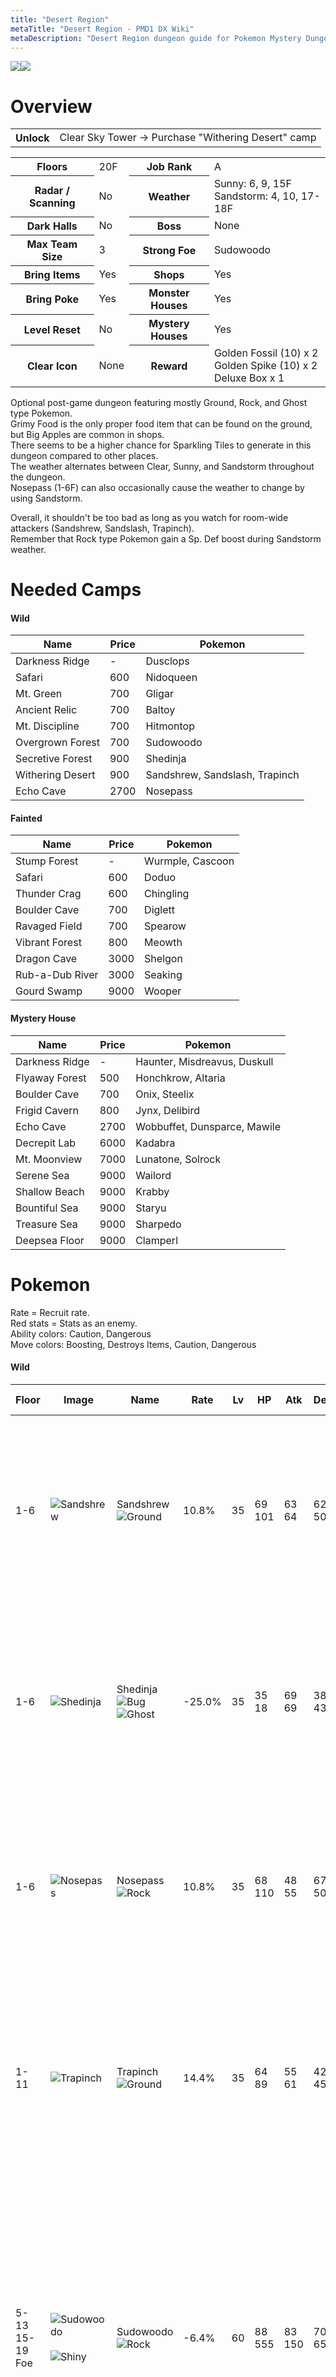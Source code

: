```yaml
---
title: "Desert Region"
metaTitle: "Desert Region - PMD1 DX Wiki"
metaDescription: "Desert Region dungeon guide for Pokemon Mystery Dungeon: Rescue Team DX."
---
```


<div class="pageTopImage dungeonPageTopImage2">
  <img src="../images/areas/desert_region.jpg"/><img src="../images/areas/desert_region_2.jpg"/>
</div>

# Overview

<table class="dungeonOverview">
  <tr>
    <th>Unlock</th>
    <td class="highlightYellow">Clear Sky Tower → Purchase "Withering Desert" camp</td>
  </tr>
</table>

<table class="dungeonTable">
  <tr>
    <th>Floors</th>
    <td>20F</td>
    <th>Job Rank</th>
    <td>A</td>
  </tr>
  <tr>
    <th>Radar / Scanning</th>
    <td>No</td>
    <th>Weather</th>
    <td>Sunny: 6, 9, 15F<br/>Sandstorm: 4, 10, 17-18F</td>
  </tr>
  <tr>
    <th>Dark Halls</th>
    <td>No</td>
    <th>Boss</th>
    <td>None</td>
  </tr>
  <tr>
    <th>Max Team Size</th>
    <td>3</td>
    <th>Strong Foe</th>
    <td>Sudowoodo</td>
  </tr>
  <tr>
    <th>Bring Items</th>
    <td>Yes</td>
    <th>Shops</th>
    <td>Yes</td>
  </tr>
  <tr>
    <th>Bring Poke</th>
    <td>Yes</td>
    <th>Monster Houses</th>
    <td>Yes</td>
  </tr>
  <tr>
    <th>Level Reset</th>
    <td>No</td>
    <th>Mystery Houses</th>
    <td>Yes</td>
  </tr>
  <tr>
    <th>Clear Icon</th>
    <td>None</td>
    <th>Reward</th>
    <td>Golden Fossil (10) x 2<br/>Golden Spike (10) x 2<br/>Deluxe Box x 1</td>
  </tr>
</table>

Optional post-game dungeon featuring mostly Ground, Rock, and Ghost type Pokemon.<br/>Grimy Food is the only proper food item that can be found on the ground, but Big Apples are common in shops.<br/>There seems to be a higher chance for Sparkling Tiles to generate in this dungeon compared to other places.<br/>The weather alternates between Clear, Sunny, and Sandstorm throughout the dungeon.<br/>Nosepass (1-6F) can also occasionally cause the weather to change by using Sandstorm.

Overall, it shouldn't be too bad as long as you watch for room-wide attackers (Sandshrew, Sandslash, Trapinch).<br/>Remember that Rock type Pokemon gain a Sp. Def boost during Sandstorm weather.

# Needed Camps

#### Wild

|Name|Price|Pokemon|
|-|-|-|
|Darkness Ridge|-|Dusclops|
|Safari|600|Nidoqueen|
|Mt. Green|700|Gligar|
|Ancient Relic|700|Baltoy|
|Mt. Discipline|700|Hitmontop|
|Overgrown Forest|700|Sudowoodo|
|Secretive Forest|900|Shedinja|
|Withering Desert|900|Sandshrew, Sandslash, Trapinch|
|Echo Cave|2700|Nosepass|

#### Fainted

|Name|Price|Pokemon|
|-|-|-|
|Stump Forest|-|Wurmple, Cascoon|
|Safari|600|Doduo|
|Thunder Crag|600|Chingling|
|Boulder Cave|700|Diglett|
|Ravaged Field|700|Spearow|
|Vibrant Forest|800|Meowth|
|Dragon Cave|3000|Shelgon|
|Rub-a-Dub River|3000|Seaking|
|Gourd Swamp|9000|Wooper|

#### Mystery House

|Name|Price|Pokemon|
|-|-|-|
|Darkness Ridge|-|Haunter, Misdreavus, Duskull|
|Flyaway Forest|500|Honchkrow, Altaria|
|Boulder Cave|700|Onix, Steelix|
|Frigid Cavern|800|Jynx, Delibird|
|Echo Cave|2700|Wobbuffet, Dunsparce, Mawile|
|Decrepit Lab|6000|Kadabra|
|Mt. Moonview|7000|Lunatone, Solrock|
|Serene Sea|9000|Wailord|
|Shallow Beach|9000|Krabby|
|Bountiful Sea|9000|Staryu|
|Treasure Sea|9000|Sharpedo|
|Deepsea Floor|9000|Clamperl|

# Pokemon

Rate = Recruit rate.<br/>Red stats = Stats as an enemy.<br/>Ability colors: <span class="highlightYellow">Caution</span>, <span class="highlightOrange">Dangerous</span><br/>Move colors: <span class="boost">Boosting</span>, <span class="item">Destroys Items</span>, <span class="caution">Caution</span>, <span class="extreme">Dangerous</span>

#### Wild

|Floor|Image|Name|Rate|Lv|HP|Atk|Def|SpA|SpD|Spe|Exp|Ability + Moves|
|-|-|-|-|-|-|-|-|-|-|-|-|-|
|1-6|![Sandshrew](../images/pokemon/027.png)|Sandshrew<br/>![Ground](../images/type/ground.gif)|10.8%|35|69<br/><span class="redText">101</span>|63<br/><span class="redText">64</span>|62<br/><span class="redText">50</span>|43<br/><span class="redText">55</span>|42<br/><span class="redText">40</span>|55<br/><span class="redText">55</span>|73|Sand Veil<br/>Scratch / Defense Curl / Rollout /<br/>Sand Attack / Poison Sting / Dig /<br/>Rapid Spin / Fury Cutter / Slash /<br/>Fury Swipes / Sand Tomb / Swift /<br/>Magnitude / Gyro Ball|
|1-6|![Shedinja](../images/pokemon/292.png)|Shedinja<br/>![Bug](../images/type/bug.gif) ![Ghost](../images/type/ghost.gif)|-25.0%|35|35<br/><span class="redText">18</span>|69<br/><span class="redText">69</span>|38<br/><span class="redText">43</span>|44<br/><span class="redText">44</span>|42<br/><span class="redText">47</span>|70<br/><span class="redText">70</span>|25|Wonder Guard<br/>Scratch / Harden / Fury Swipes /<br/>Sand Attack / Absorb / Spite /<br/>Shadow Sneak / Mind Reader /<br/>Confuse Ray / Shadow Ball|
|1-6|![Nosepass](../images/pokemon/299.png)|Nosepass<br/>![Rock](../images/type/rock.gif)|10.8%|35|68<br/><span class="redText">110</span>|48<br/><span class="redText">55</span>|67<br/><span class="redText">50</span>|53<br/><span class="redText">55</span>|67<br/><span class="redText">41</span>|54<br/><span class="redText">54</span>|74|Sturdy or Magnet Pull<br/>Rest / Rock Blast / Block / Spark /<br/>Thunder Wave / Rock Throw /<br/>Rock Slide / Power Gem / Tackle /<br/>Discharge / Harden / Sandstorm|
|1-11|![Trapinch](../images/pokemon/328.png)|Trapinch<br/>![Ground](../images/type/ground.gif)|14.4%|35|64<br/><span class="redText">89</span>|55<br/><span class="redText">61</span>|42<br/><span class="redText">45</span>|45<br/><span class="redText">58</span>|42<br/><span class="redText">40</span>|55<br/><span class="redText">55</span>|77|Hyper Cutter or Arena Trap<br/>Sand Attack / Bite / Feint Attack /<br/>Bide / Mud-Slap / Bulldoze / Dig /<br/>Earth Power / Rock Slide / Feint /<br/>Crunch / Sand Tomb / Earthquake|
|5-13<br/>15-19<br/><span class="highlightOrange">Foe</span>|![Sudowoodo](../images/pokemon/185.png)<br/><br/>![Shiny](../images/shiny/185.png)|Sudowoodo<br/>![Rock](../images/type/rock.gif)|-6.4%|60|88<br/><span class="redText">555</span>|83<br/><span class="redText">150</span>|70<br/><span class="redText">65</span>|50<br/><span class="redText">150</span>|55<br/><span class="redText">65</span>|85<br/><span class="redText">200</span>|750|Sturdy or Rock Head<br/>Slam / Wood Hammer / Copycat /<br/>Flail / Tearful Look / Rock Throw /<br/>Mimic / Feint Attack / Low Kick /<br/>Rock Tomb / Block / Rock Slide /<br/>Hammer Arm / Sucker Punch /<br/>Double-Edge / Head Smash /<br/>Stone Edge / Counter<br/><span class="orangeText">※ Friend Bow required to recruit.</span>|
|7-13|![Hitmontop](../images/pokemon/237.png)|Hitmontop<br/>![Fighting](../images/type/fighting.gif)|8.2%|35|63<br/><span class="redText">93</span>|69<br/><span class="redText">60</span>|42<br/><span class="redText">50</span>|42<br/><span class="redText">61</span>|62<br/><span class="redText">50</span>|58<br/><span class="redText">63</span>|74|Intimidate or Technician<br/>Rolling Kick / Endeavor / Detect /<br/>Close Combat / Focus Energy /<br/>Revenge / Pursuit / Quick Attack /<br/>Rapid Spin / Feint / Triple Kick /<br/>Counter|
|7-14|![Nidoqueen](../images/pokemon/031.png)|Nidoqueen<br/>![Poison](../images/type/poison.gif) ![Ground](../images/type/ground.gif)|10.8%|35|69<br/><span class="redText">96</span>|50<br/><span class="redText">63</span>|47<br/><span class="redText">50</span>|49<br/><span class="redText">63</span>|42<br/><span class="redText">45</span>|52<br/><span class="redText">52</span>|80|Poison Point or Rivalry<br/>Double Kick / Scratch / Tail Whip /<br/>Superpower / Poison Sting /<br/>Chip Away / Body Slam|
|12-19|![Baltoy](../images/pokemon/343.png)|Baltoy<br/>![Ground](../images/type/ground.gif) ![Psychic](../images/type/psychic.gif)|14.4%|35|68<br/><span class="redText">105</span>|53<br/><span class="redText">60</span>|62<br/><span class="redText">52</span>|48<br/><span class="redText">59</span>|62<br/><span class="redText">52</span>|55<br/><span class="redText">55</span>|76|Levitate<br/>Harden / Confusion / Rapid Spin /<br/>Mud-Slap / Heal Block / Psybeam /<br/>Cosmic Power / Ancient Power /<br/>Rock Tomb / Power Trick /<br/>Self-Destruct / Extrasensory /<br/>Guard Split / Power Split|
|15-19|![Sandslash](../images/pokemon/028.png)|Sandslash<br/>![Ground](../images/type/ground.gif)|10.8%|35|69<br/><span class="redText">94</span>|63<br/><span class="redText">64</span>|62<br/><span class="redText">58</span>|43<br/><span class="redText">60</span>|42<br/><span class="redText">45</span>|55<br/><span class="redText">55</span>|80|Sand Veil<br/>Scratch / Defense Curl / Rollout /<br/>Sand Attack / Poison Sting / Dig /<br/>Rapid Spin / Fury Cutter / Slash /<br/>Fury Swipes / Sand Tomb / Swift /<br/>Magnitude / Crush Claw|
|15-19|![Gligar](../images/pokemon/207.png)|Gligar<br/>![Ground](../images/type/ground.gif) ![Flying](../images/type/flying.gif)|10.8%|35|68<br/><span class="redText">112</span>|63<br/><span class="redText">66</span>|62<br/><span class="redText">55</span>|42<br/><span class="redText">55</span>|47<br/><span class="redText">46</span>|58<br/><span class="redText">58</span>|82|Hyper Cutter or Sand Veil<br/>Poison Sting / Sand Attack /<br/>Screech / U-turn / Quick Attack /<br/>Knock Off / Fury Cutter / Slash /<br/>Feint Attack / Acrobatics / Harden|
|15-19|![Dusclops](../images/pokemon/356.png)|Dusclops<br/>![Ghost](../images/type/ghost.gif)|10.8%|37|65<br/><span class="redText">112</span>|57<br/><span class="redText">65</span>|68<br/><span class="redText">55</span>|49<br/><span class="redText">60</span>|62<br/><span class="redText">55</span>|58<br/><span class="redText">58</span>|84|Pressure<br/>Leer / Future Sight / Curse / Bind /<br/>Night Shade / Thunder Punch /<br/>Fire Punch / Ice Punch / Disable /<br/>Astonish / Confuse Ray / Gravity /<br/>Pursuit / Will-O-Wisp / Foresight /<br/>Shadow Sneak / Shadow Punch|

#### Fainted

|Image|Name|Lv|HP|Atk|Def|SpA|SpD|Spe|
|-|-|-|-|-|-|-|-|-|
|![Spearow](../images/pokemon/021.png)|Spearow<br/>![Normal](../images/type/normal.gif) ![Flying](../images/type/flying.gif)|37|70|65|48|49|47|60|
|![Diglett](../images/pokemon/050.png)|Diglett<br/>![Ground](../images/type/ground.gif)|37|65|55|43|43|47|63|
|![Meowth](../images/pokemon/052.png)|Meowth<br/>![Normal](../images/type/normal.gif)|37|70|55|48|49|47|63|
|![Doduo](../images/pokemon/084.png)|Doduo<br/>![Normal](../images/type/normal.gif) ![Flying](../images/type/flying.gif)|39|71|73|48|50|48|62|
|![Seaking](../images/pokemon/119.png)|Seaking<br/>![Water](../images/type/water.gif)|39|72|66|48|51|48|68|
|![Wooper](../images/pokemon/194.png)|Wooper<br/>![Water](../images/type/water.gif) ![Ground](../images/type/ground.gif)|37|79|55|53|49|47|58|
|![Wurmple](../images/pokemon/265.png)|Wurmple<br/>![Bug](../images/type/bug.gif)|37|65|43|44|38|38|55|
|![Cascoon](../images/pokemon/268.png)|Cascoon<br/>![Bug](../images/type/bug.gif)|37|65|43|46|38|38|55|
|![Chingling](../images/pokemon/433.png)|Chingling<br/>![Psychic](../images/type/psychic.gif)|39|72|50|48|67|48|59|
|![Shelgon](../images/pokemon/372.png)|Shelgon<br/>![Dragon](../images/type/dragon.gif)|37|71|68|53|53|42|54|

#### Mystery House

|Image|Name|Image|Name|Image|Name|Image|Name|
|-|-|-|-|-|-|-|-|
|![Kadabra](../images/pokemon/064.png)|Kadabra<br/>![Psychic](../images/type/psychic.gif)|![Haunter](../images/pokemon/093.png)|Haunter<br/>![Ghost](../images/type/ghost.gif) ![Poison](../images/type/poison.gif)|![Onix](../images/pokemon/095.png)|Onix<br/>![Rock](../images/type/rock.gif) ![Ground](../images/type/ground.gif)|![Steelix](../images/pokemon/208.png)|Steelix<br/>![Steel](../images/type/steel.gif) ![Ground](../images/type/ground.gif)|
|![Krabby](../images/pokemon/098.png)|Krabby<br/>![Water](../images/type/water.gif)|![Staryu](../images/pokemon/120.png)|Staryu<br/>![Water](../images/type/water.gif)|![Jynx](../images/pokemon/124.png)|Jynx<br/>![Ice](../images/type/ice.gif) ![Psychic](../images/type/psychic.gif)|![Honchkrow](../images/pokemon/430.png)|Honchkrow<br/>![Dark](../images/type/dark.gif) ![Flying](../images/type/flying.gif)|
|![Misdreavus](../images/pokemon/200.png)|Misdreavus<br/>![Ghost](../images/type/ghost.gif)|![Wobbuffet](../images/pokemon/202.png)|Wobbuffet<br/>![Psychic](../images/type/psychic.gif)|![Dunsparce](../images/pokemon/206.png)|Dunsparce<br/>![Normal](../images/type/normal.gif)|![Delibird](../images/pokemon/225.png)|Delibird<br/>![Ice](../images/type/ice.gif) ![Flying](../images/type/flying.gif)|
|![Mawile](../images/pokemon/303.png)|Mawile<br/>![Steel](../images/type/steel.gif) ![Fairy](../images/type/fairy.gif)|![Sharpedo](../images/pokemon/319.png)|Sharpedo<br/>![Water](../images/type/water.gif) ![Dark](../images/type/dark.gif)|![Wailord](../images/pokemon/321.png)|Wailord<br/>![Water](../images/type/water.gif)|![Altaria](../images/pokemon/334.png)|Altaria<br/>![Dragon](../images/type/dragon.gif) ![Flying](../images/type/flying.gif)|
|![Lunatone](../images/pokemon/337.png)|Lunatone<br/>![Rock](../images/type/rock.gif) ![Psychic](../images/type/psychic.gif)|![Solrock](../images/pokemon/338.png)|Solrock<br/>![Rock](../images/type/rock.gif) ![Psychic](../images/type/psychic.gif)|![Duskull](../images/pokemon/355.png)|Duskull<br/>![Ghost](../images/type/ghost.gif)|![Clamperl](../images/pokemon/366.png)|Clamperl<br/>![Water](../images/type/water.gif)|

# Items

#### Floor

|Name|Floors|Rate|
|-|-|-|
|Efficient Bandanna|1-19|0.774%|
|Goggle Specs|1-19|0.194%|
|Gold Ribbon|1-19|0.0194%|
|Heal Ribbon|1-19|0.194%|
|Insomniscope|1-19|0.194%|
|Joy Ribbon|1-19|0.194%|
|Nullify Bandanna|1-19|0.387%|
|Pecha Scarf|1-19|0.194%|
|Persim Band|1-19|0.194%|
|Recovery Scarf|1-19|0.194%|
|Scope Lens|1-19|0.194%|
|Weather Band|1-19|0.194%|
|X-Ray Specs|1-19|0.194%|
|Grimy Food|1-19|2.6%|
|Poke|1-19|62.5%|
|Max Elixir|1-19|1.2%|
|Max Ether|1-19|4.01%|
|Blast Seed|1-19|0.693%|
|Cheri Berry|1-19|0.693%|
|Chesto Berry|1-19|0.347%|
|Empowerment Seed|1-19|0.693%|
|Eyedrop Seed|1-19|1.39%|
|Oran Berry|1-19|3.47%|
|Pecha Berry|1-19|1.73%|
|Rawst Berry|1-19|1.04%|
|Sleep Seed|1-19|0.693%|
|Stun Seed|1-19|0.347%|
|Tiny Reviver Seed|1-19|1.04%|
|Totter Seed|1-19|0.347%|
|Training Seed|1-19|0.173%|
|Warp Seed|1-19|0.347%|
|Iron Spike|1-19|5.21%|
|Geo Pebble|1-19|5.21%|
|Confuse Wand|1-19|0.164%|
|Guiding Wand|1-19|0.164%|
|HP-Swap Wand|1-19|0.164%|
|Petrify Wand|1-19|0.164%|
|Pounce Wand|1-19|0.328%|
|Slow Wand|1-19|0.164%|
|Slumber Wand|1-19|0.328%|
|Stayaway Wand|1-19|0.493%|
|Surround Wand|1-19|0.328%|
|Switcher Wand|1-19|0.164%|
|Tunnel Wand|1-19|0.164%|
|Two-Edged Wand|1-19|0.164%|
|Warp Wand|1-19|0.164%|
|Whirlwind Wand|1-19|0.164%|

#### Shop

|Name|Rate|
|-|-|
|Efficient Bandanna|1.45%|
|Goggle Specs|0.364%|
|Heal Ribbon|0.364%|
|Insomniscope|0.364%|
|Joy Ribbon|0.364%|
|Nullify Bandanna|0.73%|
|Pecha Scarf|0.364%|
|Persim Band|0.364%|
|Prosper Ribbon|0.364%|
|Recovery Scarf|0.364%|
|Scope Lens|0.364%|
|Weather Band|0.364%|
|X-Ray Specs|0.364%|
|Evolution Crystal|6.19%|
|Big Apple|20.6%|
|All Dodge Orb|0.333%|
|All Power-Up Orb|0.333%|
|All Protect Orb|0.333%|
|Bank Orb|0.333%|
|Cleanse Orb|0.333%|
|Decoy Orb|0.333%|
|Drought Orb|0.333%|
|Evasion Orb|0.333%|
|Foe-Hold Orb|0.333%|
|Foe-Seal Orb|0.333%|
|Health Orb|0.333%|
|Helper Orb|0.333%|
|Inviting Orb|0.333%|
|Lasso Orb|0.333%|
|Mobile Orb|0.333%|
|Monster Orb|0.333%|
|Nullify Orb|0.333%|
|One-Room Orb|0.333%|
|One-Shot Orb|0.333%|
|Rare Quality Orb|0.333%|
|Reset Orb|0.333%|
|Revive All Orb|0.333%|
|See-Trap Orb|0.333%|
|Spurn Orb|0.333%|
|Trapbust Orb|0.333%|
|Weather Lock Orb|0.333%|
|Wigglytuff Orb|1.66%|
|Max Elixir|10.3%|
|Ban Seed|0.553%|
|Cheri Berry|1.11%|
|Chesto Berry|1.11%|
|Decoy Seed|0.553%|
|Empowerment Seed|1.11%|
|Energy Seed|0.553%|
|Pecha Berry|2.77%|
|Pure Seed|0.553%|
|Quick Seed|1.66%|
|Rawst Berry|1.66%|
|Reviver Seed|0.553%|
|Stun Seed|1.11%|
|Tiny Reviver Seed|1.66%|
|Violent Seed|0.553%|
|Iron Spike|5.15%|
|Geo Pebble|5.15%|
|(Random TM)|10.3%|
|Guiding Wand|1.37%|
|HP-Swap Wand|0.687%|
|Pounce Wand|1.37%|
|Slow Wand|1.37%|
|Stayaway Wand|1.37%|
|Surround Wand|1.37%|
|Tunnel Wand|1.37%|
|Two-Edged Wand|0.687%|
|Warp Wand|0.687%|

# Traps

|Name|
|-|
|Wonder Tile|
|Training Switch|
|Spiky Trap|
|Gust Trap|
|Blast Trap|
|Hunger Trap|
|Seal Trap|
|Grimy Trap|
|Pokemon Trap|
|Warp Trap|
|PP Leech Trap|
